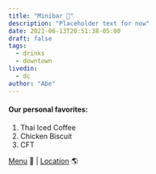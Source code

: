 ```yaml
---
title: "Minibar 🥃"
description: "Placeholder text for now"
date: 2021-06-13T20:51:38-05:00
draft: false
tags:
  - drinks
  - downtown
livedin:
  - dc
author: "Abe"
---
```


#### Our personal favorites:

1. Thai Iced Coffee
2. Chicken Biscuit
3. CFT

[Menu](https://www.betterhalfbar.com/menu) 📖  |  [Location](https://g.page/betterhalfbar?share) 🌎
